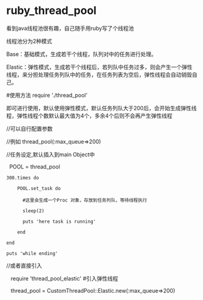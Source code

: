 # ruby_thread_pool


看到java线程池很有趣，自己随手用ruby写了个线程池


线程池分为2种模式

Base：基础模式，生成若干个线程，队列对中的任务进行处理。

Elastic：弹性模式，生成若干个线程后，若列队中任务过多，则会产生一个弹性线程，来分担处理任务列队中的任务，在任务列表为空后，弹性线程会自动销毁自己。

#使用方法
require './thread_pool'

即可进行使用，默认使用弹性模式，默认任务列队大于200后，会开始生成弹性线程，弹性线程个数默认最大值为4个，多余4个后则不会再产生弹性线程

//可以自行配置参数

//例如 thread_pool(:max_queue=>200)

//任务设定,默认插入到main Object中

    POOL = thread_pool
    
    300.times do
    
        POOL.set_task do
        
          #这里会生成一个Proc 对象，存放到任务列队，等待线程执行
          
          sleep(2)
          
          puts 'here task is running'
          
        end
        
    end
    
    puts 'while ending'

//或者直接引入
    
    
    require 'thread_pool_elastic' #引入弹性线程
    
    thread_pool = CustomThreadPool::Elastic.new(:max_queue=>200)
    
